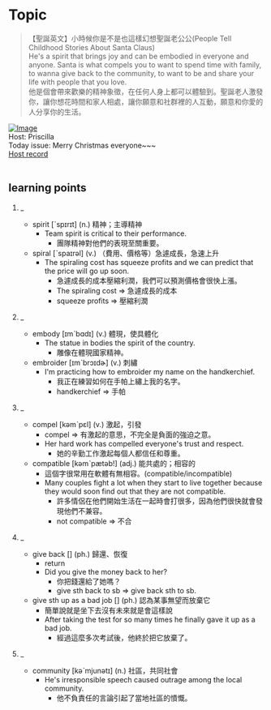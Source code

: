 # Topic

> 【聖誕英文】小時候你是不是也這樣幻想聖誕老公公(People Tell Childhood Stories About Santa Claus) <br>
> He's a spirit that brings joy and can be embodied in everyone and anyone. Santa is what compels you to want to spend time with family, to wanna give back to the community, to want to be and share your life with people that you love.  <br>
> 他是個會帶來歡樂的精神象徵，在任何人身上都可以體驗到。聖誕老人激發你，讓你想花時間和家人相處，讓你願意和社群裡的人互動，願意和你愛的人分享你的生活。 <br>

[![Image](https://cdn.voicetube.com/assets/thumbnails/iZ0zFZ_nvkg.jpg)](https://www.youtube.com/embed/iZ0zFZ_nvkg?rel=0&showinfo=0&cc_load_policy=0&controls=1&autoplay=1&iv_load_policy=3&playsinline=1&wmode=transparent&start=204&end=224&enablejsapi=1&origin=https://tw.voicetube.com&widgetid=1)<br>
Host: Priscilla
<br>Today issue: Merry Christmas everyone~~~
<br>
[Host record](https://cdn.voicetube.com/tmp/everyday_records/priscilla.huang/2557.mp3)
<br><br>
## learning points
1. _
	* spirit [ˋspɪrɪt] (n.) 精神；主導精神
		- Team spirit is critical to their performance.
			+ 團隊精神對他們的表現至關重要。
	* spiral [ˋspaɪrəl] (v.) （費用、價格等）急遽成長，急速上升
		- The spiraling cost has squeeze profits and we can predict that the price will go up soon.
			+ 急遽成長的成本壓縮利潤，我們可以預測價格會很快上漲。
			+ The spiraling cost => 急遽成長的成本
			+ squeeze profits => 壓縮利潤

2. _
	* embody [ɪmˋbɑdɪ] (v.) 體現，使具體化
		- The statue in bodies the spirit of the country.
			+ 雕像在體現國家精神。
	* embroider [ɪmˋbrɔɪdɚ] (v.) 刺繡
		- I'm practicing how to embroider my name on the handkerchief.
			+ 我正在練習如何在手帕上繡上我的名字。
			+ handkerchief => 手帕

3. _
	* compel [kəmˋpɛl] (v.) 激起，引發
		- compel => 有激起的意思，不完全是負面的強迫之意。
		- Her hard work has compelled everyone's trust and respect.
			+ 她的辛勤工作激起每個人都信任和尊重。
	* compatible [kəmˋpætəb!] (adj.) 能共處的；相容的
		- 這個字很常用在軟體有無相容。(compatible/incompatible)
		- Many couples fight a lot when they start to live together because they would soon find out that they are not compatible.
			+ 許多情侶在他們開始生活在一起時會打很多，因為他們很快就會發現他們不兼容。
			+ not compatible => 不合

4. _
	* give back [] (ph.) 歸還、恢復
		- return
		- Did you give the money back to her?
			+ 你把錢還給了她嗎？
			+ give sth back to sb => give back sth to sb.
	* give sth up as a bad job [] (ph.) 認為某事無望而放棄它
		- 簡單說就是坐下去沒有未來就是會這樣說
		- After taking the test for so many times he finally gave it up as a bad job.
			+ 經過這麼多次考試後，他終於把它放棄了。

5. _
	* community [kəˋmjunətɪ] (n.) 社區，共同社會
		- He's irresponsible speech caused outrage among the local community.
			+ 他不負責任的言論引起了當地社區的憤慨。
